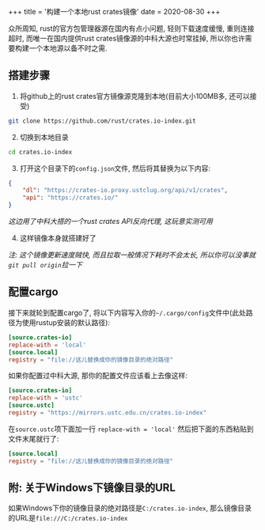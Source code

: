 +++
title = '构建一个本地rust crates镜像'
date = 2020-08-30
+++

众所周知, rust的官方包管理器源在国内有点小问题, 轻则下载速度缓慢, 重则连接超时, 而唯一在国内提供rust crates镜像源的中科大源也时常挂掉, 所以你也许需要构建一个本地源以备不时之需.

## 搭建步骤

1. 将github上的rust crates官方镜像源克隆到本地(目前大小100MB多, 还可以接受)
``` bash
git clone https://github.com/rust/crates.io-index.git
```
2. 切换到本地目录
``` bash
cd crates.io-index
```
3. 打开这个目录下的`config.json`文件, 然后将其替换为以下内容:
``` json
{
    "dl": "https://crates-io.proxy.ustclug.org/api/v1/crates",
    "api": "https://crates.io/"
}
```
*这边用了中科大搭的一个rust crates API反向代理, 这玩意实测可用*

4. 这样镜像本身就搭建好了

*注: 这个镜像更新速度贼快, 而且拉取一般情况下耗时不会太长, 所以你可以没事就`git pull origin`拉一下*

## 配置cargo

接下来就轮到配置cargo了, 将以下内容写入你的`~/.cargo/config`文件中(此处路径为使用rustup安装的默认路径):
``` toml
[source.crates-io]
replace-with = 'local'
[source.local]
registry = "file://这儿替换成你的镜像目录的绝对路径"
```
如果你配置过中科大源, 那你的配置文件应该看上去像这样:
``` toml
[source.crates-io]
replace-with = 'ustc'
[source.ustc]
registry = "https://mirrors.ustc.edu.cn/crates.io-index"
```
在`source.ustc`项下面加一行 `replace-with = 'local'`
然后把下面的东西粘贴到文件末尾就行了:
``` toml
[source.local]
registry = "file://这儿替换成你的镜像目录的绝对路径"
```

## 附: 关于Windows下镜像目录的URL

如果Windows下你的镜像目录的绝对路径是`C:/crates.io-index`, 那么镜像目录的URL是`file:///C:/crates.io-index`
